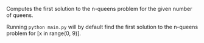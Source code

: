 Computes the first solution to the n-queens problem for the given number of queens.

Running `python main.py` will by default find the first solution to the n-queens problem for [x in range(0, 9)].